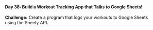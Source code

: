 #### Day 38: Build a Workout Tracking App that Talks to Google Sheets!
**Challenge:** Create a program that logs your workouts to Google Sheets using the Sheety API.



